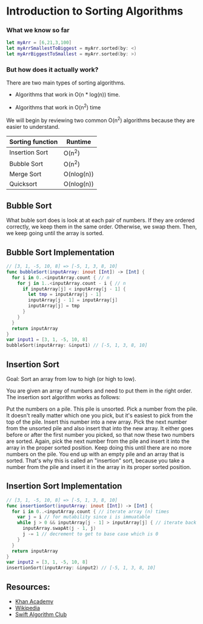 
# Introduction to Sorting Algorithms

### What we know so far

```swift
let myArr = [6,21,3,100]
let myArrSmallestToBiggest = myArr.sorted(by: <)
let myArrBiggestToSmallest = myArr.sorted(by: >)
```

### But how does it actually work?

There are two main types of sorting algorithms.  

- Algorithms that work in O(n * log(n)) time.

- Algorithms that work in O(n<sup>2</sup>) time

We will begin by reviewing two common O(n<sup>2</sup>) algorithms because they are easier to understand.

|Sorting function|Runtime|
|---|---|
|Insertion Sort| O(n<sup>2</sup>)
|Bubble Sort| O(n<sup>2</sup>)
|Merge Sort| O(nlog(n))
|Quicksort | O(nlog(n))

## Bubble Sort

What buble sort does is look at at each pair of numbers.  If they are ordered correctly, we keep them in the same order.  Otherwise, we swap them.  Then, we keep going until the array is sorted.

## Bubble Sort Implementation

```swift
// [3, 1, -5, 10, 8] => [-5, 1, 3, 8, 10]
func bubbleSort(inputArray: inout [Int]) -> [Int] {
  for i in 0..<inputArray.count { // n
    for j in 1..<inputArray.count - i { // n
      if inputArray[j] < inputArray[j - 1] {
        let tmp = inputArray[j - 1]
        inputArray[j - 1] = inputArray[j]
        inputArray[j] = tmp
      }
    }
  }
  return inputArray
}
var input1 = [3, 1, -5, 10, 8]
bubbleSort(inputArray: &input1) // [-5, 1, 3, 8, 10]
```

## Insertion Sort

Goal: Sort an array from low to high (or high to low).

You are given an array of numbers and need to put them in the right order. The insertion sort algorithm works as follows:

Put the numbers on a pile. This pile is unsorted.
Pick a number from the pile. It doesn't really matter which one you pick, but it's easiest to pick from the top of the pile.
Insert this number into a new array.
Pick the next number from the unsorted pile and also insert that into the new array. It either goes before or after the first number you picked, so that now these two numbers are sorted.
Again, pick the next number from the pile and insert it into the array in the proper sorted position.
Keep doing this until there are no more numbers on the pile. You end up with an empty pile and an array that is sorted.
That's why this is called an "insertion" sort, because you take a number from the pile and insert it in the array in its proper sorted position.

## Insertion Sort Implementation

```swift
// [3, 1, -5, 10, 8] => [-5, 1, 3, 8, 10]
func insertionSort(inputArray: inout [Int]) -> [Int] {
  for i in 0..<inputArray.count { // iterate array (n) times
    var j = i // for mutability since i is immuatable
    while j > 0 && inputArray[j - 1] > inputArray[j] { // iterate back from i to 0 to perform swap as needed
      inputArray.swapAt(j - 1, j)
      j -= 1 // decrement to get to base case which is 0
    }
  }
  return inputArray
}
var input2 = [3, 1, -5, 10, 8]
insertionSort(inputArray: &input2) // [-5, 1, 3, 8, 10]
```

## Resources:
- [Khan Academy](https://www.khanacademy.org/computing/computer-science/algorithms/insertion-sort/a/insertion-sort)
- [Wikipedia](https://en.wikipedia.org/wiki/Insertion_sort)
- [Swift Algorithm Club](https://github.com/raywenderlich/swift-algorithm-club/tree/master/Insertion%20Sort)
